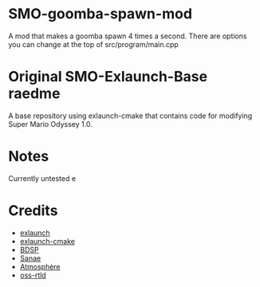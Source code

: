 # SMO-goomba-spawn-mod

A mod that makes a goomba spawn 4 times a second.
There are options you can change at the top of src/program/main.cpp

# Original SMO-Exlaunch-Base raedme

A base repository using exlaunch-cmake that contains code for modifying Super Mario Odyssey 1.0.

# Notes

Currently untested e

# Credits

- [exlaunch](https://github.com/shadowninja108/exlaunch/)
- [exlaunch-cmake](https://github.com/EngineLessCC/exlaunch-cmake/)
- [BDSP](https://github.com/Martmists-GH/BDSP)
- [Sanae](https://github.com/Sanae6)
- [Atmosphère](https://github.com/Atmosphere-NX/Atmosphere)
- [oss-rtld](https://github.com/Thog/oss-rtld)
